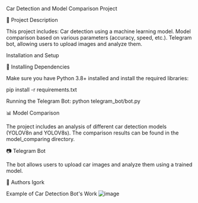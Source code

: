 Car Detection and Model Comparison Project

📌 Project Description

This project includes:
Car detection using a machine learning model.
Model comparison based on various parameters (accuracy, speed, etc.).
Telegram bot, allowing users to upload images and analyze them.

Installation and Setup

🔧 Installing Dependencies

Make sure you have Python 3.8+ installed and install the required libraries:

pip install -r requirements.txt

Running the Telegram Bot:
python telegram_bot/bot.py

📊 Model Comparison

The project includes an analysis of different car detection models (YOLOV8n and YOLOV8s). The comparison results can be found in the model_comparing directory.

📷 Telegram Bot

The bot allows users to upload car images and analyze them using a trained model.

👥 Authors
Igork 

Example of Car Detection Bot's Work
![image](https://github.com/user-attachments/assets/ca5ea5b6-7b86-4d46-934a-a5dbaf5c6e4b)

